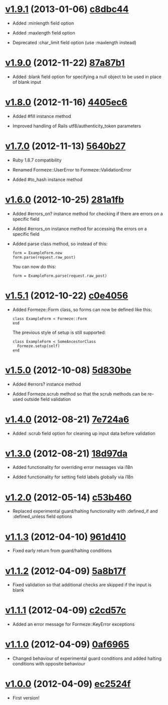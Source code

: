 # [v1.9.1](https://github.com/timcraft/formeze/tree/v1.9.1) (2013-01-06) [c8dbc44](https://github.com/timcraft/formeze/commit/c8dbc44762aa304eb05bcc5acb13fb735401512e)

  * Added :minlength field option

  * Added :maxlength field option

  * Deprecated :char_limit field option (use :maxlength instead)

# [v1.9.0](https://github.com/timcraft/formeze/tree/v1.9.0) (2012-11-22) [87a87b1](https://github.com/timcraft/formeze/commit/87a87b1131767fbdcf5f03b569272e4c41569b34)

  * Added :blank field option for specifying a null object to be used in place of blank input

# [v1.8.0](https://github.com/timcraft/formeze/tree/v1.8.0) (2012-11-16) [4405ec6](https://github.com/timcraft/formeze/commit/4405ec65fce8242396e9e854f3b6faa7f648be4e)

  * Added #fill instance method

  * Improved handling of Rails utf8/authenticity_token parameters

# [v1.7.0](https://github.com/timcraft/formeze/tree/v1.7.0) (2012-11-13) [5640b27](https://github.com/timcraft/formeze/commit/5640b27d934970d6d208f4ad7f49894023a6fe9b)

  * Ruby 1.8.7 compatibility

  * Renamed Formeze::UserError to Formeze::ValidationError

  * Added #to_hash instance method

# [v1.6.0](https://github.com/timcraft/formeze/tree/v1.6.0) (2012-10-25) [281a1fb](https://github.com/timcraft/formeze/commit/281a1fbabbda00e1ea3bced0309032de2f0a9d5f)

  * Added #errors_on? instance method for checking if there are errors on a specific field

  * Added #errors_on instance method for accessing the errors on a specific field

  * Added parse class method, so instead of this:

        form = ExampleForm.new
        form.parse(request.raw_post)

    You can now do this:

        form = ExampleForm.parse(request.raw_post)

# [v1.5.1](https://github.com/timcraft/formeze/tree/v1.5.1) (2012-10-22) [c0e4056](https://github.com/timcraft/formeze/commit/c0e40561021e9c0c7609aedd1a21a9654a03c6fb)

  * Added Formeze::Form class, so forms can now be defined like this:

        class ExampleForm < Formeze::Form
        end

    The previous style of setup is still supported:

        class ExampleForm < SomeAncestorClass
          Formeze.setup(self)
        end

# [v1.5.0](https://github.com/timcraft/formeze/tree/v1.5.0) (2012-10-08) [5d830be](https://github.com/timcraft/formeze/commit/5d830be73589aebc7936a0f81949e913a8e9bac2)

  * Added #errors? instance method

  * Added Formeze.scrub method so that the scrub methods can be re-used outside field validation

# [v1.4.0](https://github.com/timcraft/formeze/tree/v1.4.0) (2012-08-21) [7e724a6](https://github.com/timcraft/formeze/commit/7e724a6c13babbd1f08b43ba6af92c7bae7e2ba1)

  * Added :scrub field option for cleaning up input data before validation

# [v1.3.0](https://github.com/timcraft/formeze/tree/v1.3.0) (2012-08-21) [18d97da](https://github.com/timcraft/formeze/commit/18d97dabb82a6f1f9a1c4343180178e1cc629cd8)

  * Added functionality for overriding error messages via i18n

  * Added functionality for setting field labels globally via i18n

# [v1.2.0](https://github.com/timcraft/formeze/tree/v1.2.0) (2012-05-14) [c53b460](https://github.com/timcraft/formeze/commit/c53b460160722a74b25086de2b4829bcb34d78ab)

  * Replaced experimental guard/halting functionality with :defined_if and :defined_unless field options

# [v1.1.3](https://github.com/timcraft/formeze/tree/v1.1.3) (2012-04-10) [961d410](https://github.com/timcraft/formeze/commit/961d4108db1eefa641e13e7b162eb63d06a3ce80)

  * Fixed early return from guard/halting conditions

# [v1.1.2](https://github.com/timcraft/formeze/tree/v1.1.2) (2012-04-09) [5a8b17f](https://github.com/timcraft/formeze/commit/5a8b17fda0b542bf2f0f359812d497fea28b8867)

  * Fixed validation so that additional checks are skipped if the input is blank

# [v1.1.1](https://github.com/timcraft/formeze/tree/v1.1.1) (2012-04-09) [c2cd57c](https://github.com/timcraft/formeze/commit/c2cd57ca5d641a543bc2d5d8d12974a46216927a)

  * Added an error message for Formeze::KeyError exceptions

# [v1.1.0](https://github.com/timcraft/formeze/tree/v1.1.0) (2012-04-09) [0af6965](https://github.com/timcraft/formeze/commit/0af6965fce8a34026bd98356adc40d4ddf5cac92)

  * Changed behaviour of experimental guard conditions and added halting conditions with opposite behaviour

# [v1.0.0](https://github.com/timcraft/formeze/tree/v1.0.0) (2012-04-09) [ec2524f](https://github.com/timcraft/formeze/commit/ec2524ffa47aac87e95b4bc5b6c9a9fe4af3c95f)

  * First version!
